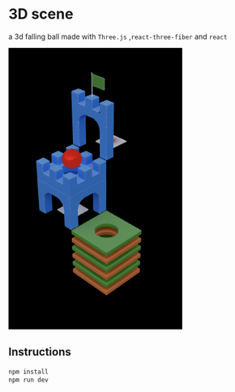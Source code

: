 # 3D scene

a 3d falling ball made with `Three.js` ,`react-three-fiber` and `react`

![Infinite World Screenshot](public/readme.png?raw=true '3d scene screenshot')

## Instructions

```
npm install
npm run dev
```
